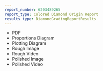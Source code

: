 ```yaml
---
report_number: 6203489265
report_type: Colored Diamond Origin Report
results_type: DiamondGradingReportResults
---
```


* PDF
* Proportions Diagram
* Plotting Diagram
* Rough Image
* Rough Video
* Polished Image
* Polished Video
